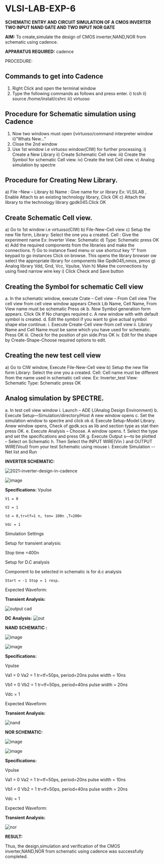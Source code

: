 # VLSI-LAB-EXP-6

**SCHEMATIC ENTRY AND CIRCUIT SIMULATION OF A CMOS INVERTER
TWO INPUT NAND GATE  AND TWO INPUT NOR GATE**

**AIM:**
To create,simulate the design of CMOS inverter,NAND,NOR from schematic using cadence.

**APPARATUS REQUIRED:**
cadence

PROCEDURE:
## Commands to get into Cadence

1.	Right Click and open the terminal window
2.	Type the following commands as follows and press enter.
          i)	tcsh
          ii)	source /home/install/cshrc
          iii)	virtuoso 
## Procedure for Schematic simulation using Cadence
1.	Now two windows must open i)virtuoso/command interpreter window ii)”Whats New…”
2.	Close the 2nd window
3.	Use 1st window i.e virtuoso window(CIW) for further processing.
          i)	Create a New Library
          ii)	Create Schematic Cell view.
          iii)	Create the Symbol for schematic Cell view.
          iv)	Create the test Cell view.
          v)	Analog simulation by spectre
## Procedure for Creating New Library.
a)	File –New – Library
b)	Name : Give name for ur library Ex: VLSILAB , Enable Attach to an existing technology library, Click OK
c)	Attach the library to the technology library gpdk045.Click OK
## Create Schematic Cell view.
a)	Go to 1st window i.e virtuoso(CIW)
b)	File-New-Cell view
c)	Setup the new file form, Library: Select the one you a created. Cell : Give the experiment name Ex: Inverter View: Schematic
d)	Type: Schematic press OK
e)	Add the required components from the libraries and make the connections.
f)	Go to instance fixed menu or use shortcut key “I” from keypad to go instances Click on browse. This opens the library browser ow select the appropriate library for components like Gpdk045,nmos, pmos
g)	Analog library	Vdd, Gnd, Vcc, Vpulse, Vsin
h)	Make the connections by using fixed narrow wire key
i)	Click Check and Save button


## Creating the Symbol for schematic Cell view
a.	In the schematic window, execute
          Crate – Cell view – From Cell view
          The cell view from cell view window appears
          Check Lib Name, Cell Name, From View name must be schematic Press ok
b.	Now Symbol generation form appears. Click Ok If No changes required
c.	A new window with with default symbol is created.
d.	Edit the symbol if you want to give actual symbol shape else continue.
          i.	Execute Create-Cell view-from cell view
          ii.	Library Name and Cell Name must be same which you have used for schematic. Press OK
          iii.	Check for the position of pin side.Prss OK
          iv.	Edit for the shape by Create-Shape-Choose required options to edit.
## Creating the new test cell view

a)	Go to CIW window, Execute File-New-Cell view
b)	Setup the new file form
Library: Select the one you a created.
          Cell: Cell name must be different from the name used in schematic cell view. Ex: Inverter_test
          View: Schematic
          Type: Schematic  press OK
## Analog simulation by SPECTRE.
a.	In test cell view window
i.	Launch – ADE L(Analog Design Environment)
b.	Execute Setup—Simulation/directory/Host A new window opens
c.	Set the simulation window to spectre and click ok
d.	Execute Setup-Model Library. Anew window opens, Check of gpdk.scs as lib and section type as stat then press OK.
e.	Execute Analysis – Choose. A window opens.
f.	Select the type and set the specifications and press OK
g.	Execute Output s—to be plotted – Select on Schematic
h.	Then Select the INPUT WIRE(Vin ) and OUTPUT WIRE(Vout) from your test Schematic using mouse
i.	Execute Simulation -- Net list and Run

**INVERTER SCHEMATIC:**

![2021-inverter-design-in-cadence](https://github.com/nithin2134/VLSI-LAB-EXP-6/assets/160302970/799e47d7-0302-4ea2-9ac3-aabaf81cd7e6)

![image](https://github.com/nithin2134/VLSI-LAB-EXP-6/assets/160302970/da0e4d07-c05f-421b-b5f3-bc061983226e)

**Specifications:**
Vpulse 

    V1 = 0	       
   
    V2 = 1
    
    td = 0,tr=tf=1 n, ton= 100n ,T=200n
    
    Vdc = 1

Simulation Settings

Setup for transient analysis:

   Stop time =400n

Setup for D.C analysis

Component to be selected in schematic is for d.c analysis

    Start = -1 Stop = 1 resp.

Expected Waveform:

**Transient Analysis:**

![output cad](https://github.com/nithin2134/VLSI-LAB-EXP-6/assets/160302970/eb121860-25a3-4dd3-82d3-be7852279d3d)

**DC Analysis:**
![out](https://github.com/nithin2134/VLSI-LAB-EXP-6/assets/160302970/1247eda1-1aa4-4a66-a502-1e3ddcc98ec3)

**NAND SCHEMATIC :**

![image](https://github.com/nithin2134/VLSI-LAB-EXP-6/assets/160302970/bc8d71ff-d898-4fd6-aa39-5fac4be18417)

![image](https://github.com/nithin2134/VLSI-LAB-EXP-6/assets/160302970/dcae4c10-4436-43df-8be5-aaf72a756c93)


**Specifications:**

Vpulse 

Va1 = 0 Va2 = 1 tr=tf=50ps, period=20ns pulse width = 10ns

Vb1 = 0 Vb2 = 1 tr=tf=50ps, period=40ns pulse width = 20ns

Vdc = 1

Expected Waveform:

**Transient Analysis:**

![nand](https://github.com/nithin2134/VLSI-LAB-EXP-6/assets/160302970/f6e4e117-f164-46f3-8102-2fc13e7582d1)

**NOR SCHEMATIC:**

![image](https://github.com/nithin2134/VLSI-LAB-EXP-6/assets/160302970/e3de188c-07e2-45c7-8365-a735b98ab1b3)

![image](https://github.com/nithin2134/VLSI-LAB-EXP-6/assets/160302970/a1ab54fb-65a2-4650-834b-660332d549f1)

**Specifications:**

Vpulse 

Va1 = 0 Va2 = 1 tr=tf=50ps, period=20ns pulse width = 10ns

Vb1 = 0 Vb2 = 1 tr=tf=50ps, period=40ns pulse width = 20ns

Vdc = 1

Expected Waveform:

**Transient Analysis:**

![nor](https://github.com/nithin2134/VLSI-LAB-EXP-6/assets/160302970/6aceaa60-8283-4cdc-a250-642f737d597e)


**RESULT:**

Thus, the design,simulation and verification of the CMOS inverter,NAND,NOR from schematic using cadence was successfully completed.
